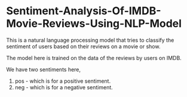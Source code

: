 # Sentiment-Analysis-Of-IMDB-Movie-Reviews-Using-NLP-Model

This is a natural language processing model that tries to classify the sentiment of users based on their reviews on a movie or show.

The model here is trained on the data of the reviews by users on IMDB.

We have two sentiments here, 
1. pos - which is for a positive sentiment.
2. neg - which is for a negative sentiment.

